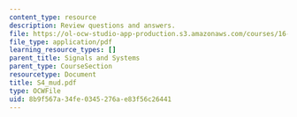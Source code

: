 ```yaml
---
content_type: resource
description: Review questions and answers.
file: https://ol-ocw-studio-app-production.s3.amazonaws.com/courses/16-01-unified-engineering-i-ii-iii-iv-fall-2005-spring-2006/8b9f567a34fe0345276ae83f56c26441_S4_mud.pdf
file_type: application/pdf
learning_resource_types: []
parent_title: Signals and Systems
parent_type: CourseSection
resourcetype: Document
title: S4_mud.pdf
type: OCWFile
uid: 8b9f567a-34fe-0345-276a-e83f56c26441
---
```

